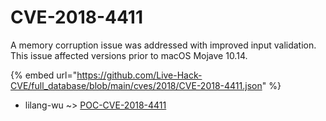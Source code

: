 # CVE-2018-4411

A memory corruption issue was addressed with improved input validation. This issue affected versions prior to macOS Mojave 10.14.

{% embed url="https://github.com/Live-Hack-CVE/full_database/blob/main/cves/2018/CVE-2018-4411.json" %}


* lilang-wu ~> [POC-CVE-2018-4411](https://zeste.alice-snow.ru/2018/database/cve-2018-4411/poc-cve-2018-4411-lilang-wu)